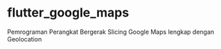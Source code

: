 # flutter_google_maps

Pemrograman Perangkat Bergerak 
Slicing Google Maps lengkap dengan Geolocation
